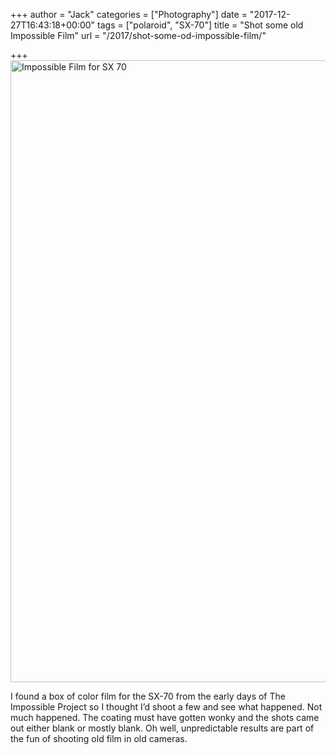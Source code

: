 +++
author = "Jack"
categories = ["Photography"]
date = "2017-12-27T16:43:18+00:00"
tags = ["polaroid", "SX-70"]
title = "Shot some old Impossible Film"
url = "/2017/shot-some-od-impossible-film/"

+++
<img title="Impossible Film for SX-70.jpg" src="/img/2017/12/Impossible-Film-for-SX-70.jpg" alt="Impossible Film for SX 70" width="909" height="995" border="0" />

I found a box of color film for the SX-70 from the early days of The Impossible Project so I thought I’d shoot a few and see what happened. Not much happened. The coating must have gotten wonky and the shots came out either blank or mostly blank. Oh well, unpredictable results are part of the fun of shooting old film in old cameras.